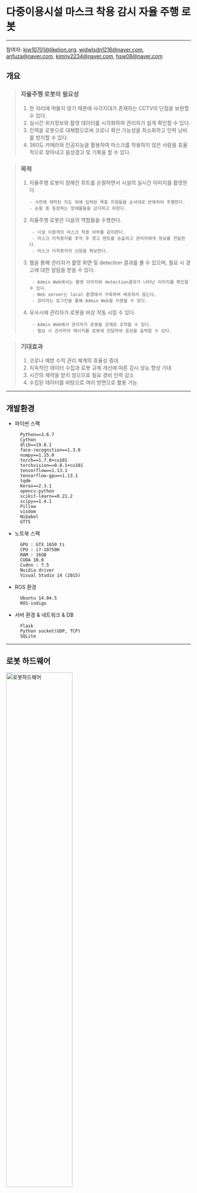 # 다중이용시설 마스크 착용 감시 자율 주행 로봇

-------------------------------------------------------------------------------------------------------------------------
참여자: kjw10701@likelion.org, wjdwlsdn1216@naver.com, anfuza@naver.com, kimny2234@naver.com, hsw08@naver.com

## 개요
> ### 자율주행 로봇의 필요성
> 1. 한 자리에 머물지 않기 때문에 사각지대가 존재하는 CCTV의 단점을 보완할 수 있다.
> 2. 실시간 위치정보와 촬영 데이터를 시각화하여 관리자가 쉽게 확인할 수 있다.
> 3. 인력을 로봇으로 대체함으로써 코로나 확산 가능성을 최소화하고 인력 낭비를 방지할 수 있다.
> 4. 360도 카메라와 인공지능을 활용하여 마스크를 착용하지 않은 사람을 효율적으로 찾아내고 음성경고 및 기록을 할 수 있다.


> ### 목적
> 1. 자율주행 로봇이 정해진 루트를 순찰하면서 시설의 실시간 이미지를 촬영한다.
>
>        - 사전에 제작된 지도 위에 입력된 목표 지점들을 순서대로 반복하여 주행한다.
>        - 순찰 중 등장하는 장애물들을 감지하고 피한다.
>
> 2. 자율주행 로봇은 다음의 역할들을 수행한다.
>
>         - 시설 이용객의 마스크 착용 여부를 감지한다.
>         - 마스크 미착용자를 추적 후 경고 멘트를 송출하고 관리자에게 정보를 전달한다.
>         - 마스크 미착용자의 신원을 확보한다.
>
> 3. 웹을 통해 관리자가 촬영 화면 및 detection 결과를 볼 수 있으며, 필요 시 경고에 대한 알림을 받을 수 있다.
>
>         - Admin Web에서는 촬영 이미지와 detection결과가 나타난 이미지를 확인할 수 있다.
>         - Web server는 local 환경에서 구축하며 배포하지 않는다.
>         - 관리자는 로그인을 통해 Admin Web을 이용할 수 있다.
>
> 4. 유사시에 관리자가 로봇을 비상 작동 시킬 수 있다.
>
>         - Admin Web에서 관리자가 로봇을 강제로 조작할 수 있다.
>         - 필요 시 관리자의 메시지를 로봇에 전달하여 음성을 출력할 수 있다.

>
> ### 기대효과
> 1. 코로나 예방 수칙 관리 체계의 효율성 증대
> 2. 지속적인 데이터 수집과 로봇 규제 개선에 따른 감시 성능 향상 기대
> 3. 시간의 제약을 받지 않으므로 필요 경비 인력 감소
> 4. 수집된 데이터를 바탕으로 여러 방면으로 활용 가능

----------------------------------------------------------------------------------------------------

## 개발환경

+ 파이썬 스펙

        Python==3.6.7
        Cython
        dlib==19.8.1
        face-recognition==1.3.0
        numpy==1.15.0
        torch==1.7.0+cu101
        torchvision==0.8.1+cu101
        tensorflow==1.13.1
        tensorflow-gpu==1.13.1
        tqdm
        Keras==2.3.1
        opencv-python
        scikit-learn==0.21.2
        scipy==1.4.1
        Pillow
        visdom
        Nibabel
        GTTS


+ 노트북 스펙

        GPU : GTX 1650 ti
        CPU : i7-10750H
        RAM : 16GB
        CUDA 10.0
        Cudnn : 7.5
        Nvidia driver
        Visual Studio 14 (2015)
        
+ ROS 환경

        Ubuntu 14.04.5
        ROS-indigo 
        
+ 서버 환경 & 네트워크 & DB

        Flask
        Python socket(UDP, TCP)
        SQLite

---------------------------------------------------------------------------------------------------------------------

## 로봇 하드웨어
<img src="/README_img/로봇하드웨어.PNG" width="60%" height="60%" title="로봇하드웨어" alt="로봇하드웨어"></img>    
 
---------------------------------------------------------------------------------------------------------------------

## 전체 시스템 디자인 
![Sytem_Design](/README_img/시스템디자인.PNG "시스템디자인")

---------------------------------------------------------------------------------------------------------------------

## 전체 프로세스 알고리즘
![전체프로세스](/README_img/전체프로세스.PNG "전체프로세스")

---------------------------------------------------------------------------------------------------------------------

## 파트 별 설명    
 1. [Panorama Camera](https://github.com/SW-H/Autonomous_Driving_Security_Robot/blob/main/README_hyperlink/PanoramaCamera.md)
 ---------------------------------------------------------------------------------------------------------------------
 2. AI model 
> 로봇에 장착된 카메라를 통해 수집된 이미지에서 목표한 기획에 맞게끔 자율주행 로봇의 움직임을 결정할 데이터를 도출하기 위해 다음과 같은 인공지능 모델들을 사용하였다.    
>  
>> + Mask Detection (YOLO v4) – Custom Data      
   파노라마 카메라로 수집한 이미지에서 마스크를 쓴 사람과 안 쓴 사람, 잘못 쓴 사람의 얼굴을 detection해내기 위한 CNN모델이다.   Kaggle에서 제공하는 VOC format의 Mask Detection Dataset을 convert2Yolo 툴을 이용해  YOLO에 맞는 데이터 형식으로 변환 후, Google Colab Pro 환경에서 직접 모델을 train시켜 weights값을 생성하였다.   이미지에서 마스크를 쓴 얼굴(with_mask), 마스크를 쓰지 않은 얼굴( without_mask), 마스크를 제대로 쓰지 않은 얼굴(mask_weared_incorrect)을 찾아낸다.               
   ![model_training](/README_img/model_training.PNG "model_training")    ↳ Colab Pro에서 진행한 model training이 완료된 화면과 이에 사용한 parameter   
   ![코드 실행 시 마스크 착용 여부에 따라 구분된 모습](/README_img/detecting_mask_nomask.PNG "코드 실행 시 마스크 착용 여부에 따라 구분된 모습")   ↳코드 실행 시 마스크 착용 여부에 따라 구분된 모습
>>
>>
>>
>>
>> + Person Detection (YOLO v4) – Coco Dataset   
    Mask detection model만으로는 사람의 뒷모습을 잡아내지 못하여 한번 포착한 마스크 미착용자를 지속적으로 tracking할수가 없다. 따라서 사진 촬영 각도에 상관없이 이미지에서 사람을 detection 해낼 필요가 있었다.   
	 Detection 성능의 향상을 위해 Mask detection과 별개의 모델을 사용하였으며, coco dataset으로 훈련된 모델에서 ‘person’  label만을 사용하였다. ![detection_result](/README_img/detection_result.PNG "Coco dataset을 이용해 train한 모델의 detection 결과 예시
")    ↳Coco dataset을 이용해 train한 모델의 detection 결과 예시
>>
>>
>>
>>
>> + Object Tracking (Deep-SORT) – Pretrained Model   
   앞에서 detection한 person의  bounding box를 tracking하는 모델이다. 수집된 이미지에서 person마다 각각의  label(track id)을 붙이고 tracking하기 위해 사용한다.![ObjectTracking](/README_img/ObjectTracking.PNG "Real-time으로 person detection & tracking 하는 모델 출력 예시")   ↳ Real-time으로 person detection & tracking 하는 모델 출력 예시
   사용하는 자율주행 로봇 및 카메라의 특성을 고려하여, 연속적으로 촬영한 이미지에서의 원활한 tracking을 위해 model의 hyper parameter들을 조정하였다.   (max_iou_distance = 0.7, max_cos_distance = 0.2)
>>
>>
>>
>>
>> + Face Recognition (dlib + face_recognition)   
   촬영된 이미지에서 Detection된 face를 database에 저장된 face들과 비교해서 개개인을 식별하고 등록되지 않은 face(unknown)를 색출하기 위해 사용한다. 계속해서 업데이트 되고있는 face_recognition api를 사용하며, 이는 전세계 사람들의 얼굴 데이터인 Labeled Faces in the Wild를 기준으로 99.38%의 정확도를 기록하였다.   ![dlib_and_face_recognition](/README_img/dlib_and_face_recognition.PNG "Face Recognition model 사용 예시")   ↳ Face Recognition model 사용 예시
>>
>>
>>
>>
>> + [PC1 Model Code](https://github.com/SW-H/Autonomous_Driving_Security_Robot/blob/main/README_hyperlink/PC1model_code.md)
>> 		+ [모델](https://github.com/SW-H/Autonomous_Driving_Security_Robot/tree/main/pc1_model)
 ---------------------------------------------------------------------------------------------------------------------
 3. ROS
>>
>> + 초기 세팅     
원격 제어를 위해 로봇과 같은 작업 환경 세팅을 위해 Ubuntu 14.04.5 와 ROS-indigo 설치 후 무선 인터넷을 이용하여 연결한다.   로봇내에 기존에는 OS ( ROS )만 설치되어 있었기에 프로젝트 내의 기능 구현을 위해 추가적으로 다양한 패키지 및 라이브러리가 필요했다. 그 목록은 다음과 같다.
>>>     	- actionlib, actionlib_msgs : 로봇의 순찰(patrolling) 기능 구현을 위해 필요하다. 정해진 범위 내에서 반복적으로 이동하고 이벤트 발생 시 제어(스케쥴링)와 운용에 필요한 메시지를 주고 받기 위해 필요한 패키지이다.   
>>>		- rosbridge  : ROS와 non-ROS간의 통신을 위한 패키지이다. 
>>>		- rospy : ROS는 C++로 이루어진 OS로, 이를 파이썬으로 활용하기 위한 패키지이다.
>>>		- sound_play : String을 입력해서 TTS를 실행시키기 위한 패키지이다.
>>>		- AMCL(Adaptive Monte Calro Localization) : 확률 기반으로 로봇 위치 파악을 위한 패키지이다.
>>>		- Base_local_planner : 평면상에서 로봇의 이동 궤적을 결정하고 구동하는 컨트롤러 패키지 이다. 
>>>		- rostopic : 현재 로봇에서 발행되는 데이터 (실시간 위치인 odometry데이터 등 ) 을 확인하기 위해 사용한다. 
>>>		- costmap_2d : 매핑 및 cost map 생성에 사용한다.
>>>		- fetch_navigation : rostopic으로 주행 거리 및 목표 지점 등을 가져와 주행명령을 출력한다.
>>>		- map_server : 3D모델의 2D평면도를 RVIZ에 출력하여 로봇의 이동 경로 등을 확인할 수 있다.
>>>		- Move_base :경로 계획, 장애물 회피, 로봇 주행 제어 등을 위한 노드를 추가한다.
>>>		- PCL(Point Cloud Library) : 다차원 포인트들을 나타내는데 사용되는 데이터 구조로 일반적으로 3차원 데이터를 나타내는데에 사용된다.
>>
>>
>> +  ROS 3D 시각화 툴 ( Rviz )    
로봇과 연동하여 로봇의 위치를 지도 상에서 시각화하고 로봇의 센서 정보, 이동 경로, 레이저 데이터 등을 표시한다. 다양한 기능 구현 및 작업 과정에서의 시각화를 위해 해당 도구를 사용한다.   ![rviz](/README_img/fetch_navigation%20rviz.PNG) ↳ 매핑된 지도를 불러와 Rviz상에 띄운 실행화면 
>>  
>> + 맵핑 ( mapping )    
로봇이 주행할 공간에 대한 지도를 만들기 위한 과정이다. 내부에서 사용될 맵의 정보를 담고 있는 yaml 파일과 이미지 파일인 pgm 파일로 저장된다.   <img src="https://github.com/SW-H/Autonomous_Driving_Security_Robot/blob/main/README_img/build_map.PNG" title="build_map" alt="build_map">    
↳ fetch_navigation 라이브러리 활용한 지도 매핑 과정 캡처 화면  ![map_and_costmap](/README_img/map_and_costmap.PNG)
>> +  ROS Navigation   
   관련 패키지에는 지도 작성을 위한 노드와 자율 주행을 위한 amcl, move_base 노드가 포함되어 있다.  amcl을 이용해 로봇의 위치를 지도 상에서 인식하고 원격으로 로봇을 조종한다. 이 때는 자동으로 장애물을 인식하여 피할 수 있도록 한다.
>> +  Patrolling   지정해준 범위내에서 반복적으로 순찰(patrolling)하고 도중에 나타나는 장애물은 2D Laser Sensor로 감지한다. 자율 주행 중에 마스크 미착용자 확인 등 여러 기능을 수행한다.   <img src="https://github.com/SW-H/Autonomous_Driving_Security_Robot/blob/main/README_img/patrolling.PNG" width="70%" height="70%" title="patrolling" alt="patrolling">  
>> ↳ patrolling 에 필요한 소스 코드 실행 화면      <img src="https://github.com/SW-H/Autonomous_Driving_Security_Robot/blob/main/README_img/patrolling_plan.PNG" width="70%" height="70%" title="patrolling_plan" alt="patrolling_plan">   
>>     ↳ 로봇의 patrolling과정을 맵에 띄운 화면. 이동 경로 계획 등이 포함된다. 
>> + [patrolling 소스코드 설명](https://github.com/SW-H/Autonomous_Driving_Security_Robot/blob/main/README_hyperlink/ROS_code.md)
 ---------------------------------------------------------------------------------------------------------------------


 4. 네트워크 & 서버 & DB
>> + Network : PC와 PC사이, PC와 Robot사이 데이터 전송은 websocket(UDP&TCP)을 사용한다.
>>>	- PC1에서 Main Server로 AI모델의 detection 및 tracking 결과를 TCP로 전송
>>>	- Robot(Freifgt100)에서 Main Server로 로봇의 실시간 위치를 TCP로 전송
>>>	- Main Server에서 Robot(Freight100)으로 로봇이 움직일 위치를 UDP로 전송
>>>	- Main Server에서 Robot(Freight100)으로 로봇이 음성으로 출력할 문구를 TCP로 전송
>> + Server
>>>  	- Main Server는 PC2의 host PC 환경에 Flask를 이용해 구축한다.
>>> 	- Flask에서 Main Server와 별도로 모델의 결과, 로봇 이동 명령, 로봇 위치 수신, 메시지 전송을 위한 별도의 서버를 운영한다.
>> + Database
>>>	- SQLite을 이용해 직원정보와 발생한 이슈에 대한 테이블을 생성한다.
>>>	- Known people의 사진과 알고리즘에서 전송된 사진은 Directory에 저장한다.
 ---------------------------------------------------------------------------------------------------------------------
 5. TTS
>>  경고메시지와 관리자의 메시지를 출력하기 위한 TTS API로 ROS sound_play 패키지를 사용하였다.
```python
rospy.init_node('say', anonymous=True)
soundhandle = SoundClient()
rospy.sleep(1)

voice = 'voice_kal_diphone'
volume = 1.0

if len(sys.argv) == 1:
    s = sys.stdin.read()
    else:
	s = sys.argv[1]

	if len(sys.argv) > 2:
	    voice = sys.argv[2]
	if len(sys.argv) > 3:
	    volume = float(sys.argv[3])

    rospy.loginfo('Saying: %s' % s)
    rospy.loginfo('Voice: %s' % voice)
    rospy.loginfo('Volume: %s' % volume)

    soundhandle.say(s, voice, volume)
```
↳ ROS에서 sound_play를 실행시키는 say.py 코드의 실행부분

 ---------------------------------------------------------------------------------------------------------------------


 6. [알고리즘 코드 ](https://github.com/SW-H/Autonomous_Driving_Security_Robot/blob/main/README_hyperlink/algorithm_code.md)
```python
#target selection
if state == 0:
    #nearest unmasked
    nearest_unmasked = []
    max_area = 0
    for mask in masks:
        if (mask[2] - mask[0]) * (mask[3] - mask[1]) >= max_area and mask[5]!=0:
            nearest_unmasked = mask
            max_area = (mask[2] - mask[0]) * (mask[3] - mask[1])
    #person match
    target = []
    target_id = -1
    if nearest_unmasked != [] and persons != []:
        for person in persons:
            if person[0] <= nearest_unmasked[0] and person[1] <= nearest_unmasked[1] and person[2] >= nearest_unmasked[2] and person[3] >= nearest_unmasked[3] and person[6] not in targets:
                target = person
                target_id = person[6]
                targets.append(target_id)
                state = 1
                img1_grab = np.array(ImageGrab.grab(square))
                img1_cvt = cv2.cvtColor(img1_grab, cv2.COLOR_BGR2RGB)
                break
```
↳ 주행중 마스크를 쓰지 않거나 부정확하게 쓴 인물을 발견하면 타겟으로 설정하고 촬영 사진을 저장한 후 인물을 트래킹하기 시작한다.
```python
if state == 1:
    found = False
    unmasked = True
    for person in persons:
        if person[6] == target_id: #find correct target_id
            theta = ((person[2]+person[0])/2) / (square[2]-square[0]) * math.pi / 180 - math.pi
            if person[3] <= (square[3]-square[1]) * 0.9: #not close enough
                global rob_loc
                rob_loc = [0,0,0]
                z = theta+rob_loc[2]
                x = rob_loc[0] + math.cos(z) * distance
                y = rob_loc[1] + math.cos(z) * distance
                sock.send(str([x,y,z]).encode()) #robot location send
            else: #close enough
                sock.send(str([5]).encode()) #TTS(마스크를 써주세요)
                img2_grab = np.array(ImageGrab.grab(square))
                img2_cvt = cv2.cvtColor(img2_grab, cv2.COLOR_BGR2RGB)
```
↳ 자율주행 로봇이 타겟 인물에 접근하였다고 판단하면 TTS로 음성 경고를 출력한다.
```python
                while delay_time < 10: #wait for 10seconds
                    delay_time = time.time() - TTS_time
 
                    if masked(masks,check): #check if masked or not
                        state = 0
                        unmasked = False
                        sock.send(str([6]).encode()) #TTS(감사합니다)
                        break
                if unmasked: #unmasked until the end
                    state = 0
                    img_name = frame_num
                    cv2.imwrite('./criminal/'+img_name+'.jpg',img2_cvt)
                    face_recognition('./criminal/'+img_name+'.jpg')
```
↳ 경고후 일정 시간 내에 마스크를 착용하면 감시를 멈추고, 마스크를 착용하지 않으면 사진 촬영 후 관리자에게 전송한다.

 ---------------------------------------------------------------------------------------------------------------------
 
 ## 웹 & 서비스
   Flask web frame work로 제작한  ROS 기반 로봇 컨트롤 및 관리 Web page
   다른페이지는 클릭할 시 접속이 가능하지만 유일하게 컨트롤 대시보드를 이용하기 위한 관리자 전용 로그인 기능하다.

 + #### Home & About us
 ![website_home](https://github.com/SW-H/Autonomous_Driving_Security_Robot/blob/main/README_img/website_home.png)
 ↳ about, team에 대한 페이지 전환과 controller, login, join 페이지로의 이동이 가능한 Main page이다.   
    
 ![website_about](https://github.com/SW-H/Autonomous_Driving_Security_Robot/blob/main/README_img/website_about.png)
 ↳ 로봇의 주기능 및 사용된 알고리즘에 대한 설명
    
 ![website_team_introduction](https://github.com/SW-H/Autonomous_Driving_Security_Robot/blob/main/README_img/website_team_introduction.png.jpg)
 ↳ 팀 소개
  
 + #### Controller Dashboard
 ![website_team_introduction](https://github.com/SW-H/Autonomous_Driving_Security_Robot/blob/main/README_img/website_dashboard.png)
 ↳ 실시간으로 로봇을 통한 Detection 결과를 영상으로 출력하고 로봇과의 연결상태 확인 및 컨트롤 가능한 page
     
        
	  
 ```python
var app = new Vue({
    el: '#app',
    // storing the state of the page
    data: {
        connected: false,
        ros: null,
        ws_address: 'ws://172.22.77.172:9090',
        logs: [],
        loading: false,
        topic: null,
        message: null,
    },
    
    // helper methods to connect to ROS
    methods: {
        connect: function() {
            this.loading = true
            this.ros = new ROSLIB.Ros({
                url: this.ws_address
            })
            this.ros.on('connection', () => {
                console.log(' - Connected!')
                this.logs.unshift((new Date()).toTimeString() + ' - Connected!')
                this.connected = true
                this.loading = false
            })
            this.ros.on('error', (error) => {
                console.log(` - Error: ${error}`)
                this.logs.unshift((new Date()).toTimeString() + ` - Error: ${error}`)
            })
            this.ros.on('close', () => {
                console.log(' - Disconnected!')
                this.logs.unshift((new Date()).toTimeString() + ' - Disconnected!')
                this.connected = false
                this.loading = false
            })
        },
        disconnect: function() {
            this.ros.close()
        },
```
↳ 웹소켓을 이용하여 js와 ROS를 직접 연결한다.

```python
setTopic: function() {
    this.topic = new ROSLIB.Topic({
        ros: this.ros,
        name: '/cmd_vel',
        messageType: 'geometry_msgs/Twist'
    })
},
forward: function() {
    this.message = new ROSLIB.Message({
        linear: { x: 1, y: 0, z: 0, },
        angular: { x: 0, y: 0, z: 0, },
    })
    this.setTopic()
    this.topic.publish(this.message)
},
stop: function() {
    this.message = new ROSLIB.Message({
        linear: { x: 0, y: 0, z: 0, },
        angular: { x: 0, y: 0, z: 0, },
    })
    this.setTopic()
    this.topic.publish(this.message)
},
backward: function() {
    this.message = new ROSLIB.Message({
        linear: { x: -1, y: 0, z: 0, },
        angular: { x: 0, y: 0, z: 0, },
   })
    this.setTopic()
    this.topic.publish(this.message)
},
turnLeft: function() {
    this.message = new ROSLIB.Message({
       linear: { x: 0, y: 0, z: 0, },
       angular: { x: 0, y: 0, z: 0.5, },
    })
    this.setTopic()
    this.topic.publish(this.message)
},
turnRight: function() {
    this.message = new ROSLIB.Message({
        linear: { x: 0, y: 0, z: 0, },
        angular: { x: 0, y: 0, z: -0.5, },
    })
    this.setTopic()
    this.topic.publish(this.message)
},
```
↳ 웹페이지상에서 관리자가 로봇을 수동으로 조종할 수 있도록 컨트롤 명령을 js를 통하여 ros에 직접 전달한다.
     
      
      
+ ####  Member Management & Authentication administrator
   
```python
@app.route('/register', methods=['GET', 'POST'])
def register():
    if current_user.is_authenticated:
        return redirect(url_for('home'))
    form = RegistrationForm()
    if form.validate_on_submit():
        hashed_password = bcrypt.generate_password_hash(form.password.data).decode('utf-8')
        user = User(username=form.username.data, email=form.email.data, password=hashed_password)
        db.session.add(user)
        db.session.commit()
        flash('Your account has been created! You are now able to log in ', 'success')
        return redirect(url_for('login'))
    return render_template('register.html', title='Register', form=form)
 
)
 
def save_picture(form_picture):
    random_hex=secrets.token_hex(8)
    _, f_ext = os.path.splitext(form_picture.filename)
    picture_fn = random_hex + f_ext
    picture_path = os.path.join(app.root_path, 'static/profile_pics', picture_fn)
    form_picture.save(picture_path)
 
    return picture_fn
 
@app.route("/account", methods=['GET','POST'])
@login_required
def account():
    form =UpdateAccountForm()
    if form.validate_on_submit():
        if form.picture.data:
            picture_file = save_picture(form.picture.data)
            current_user.image_file = picture_file
        current_user.username = form.username.data
        current_user.email = form.email.data
        db.session.commit()
        flash('Your account has been updated!', 'success')
        return redirect(url_for('account'))
    elif request.method=='GET':
        form.username.data=current_user.username
        form.email.data=current_user.email
    image_file = url_for('static', filename='profile_pics/' + current_user.image_file)
    return render_template('account.html', title='Account', image_file=image_file, form = form)
 ```
 ↳ 로봇을 운용하는 기관 직원 및 웹페이지 회원의 정보(사진, 인적사항)을 웹페이지에서 수정하여 바로 Database에 반영한다.
 
```python
@login_manager.user_loader
def load_user(user_id):
    return User.query.get(int(user_id))
 
class User(db.Model, UserMixin):
    id = db.Column(db.Integer, primary_key = True)
    username = db.Column(db.String(20), unique=True, nullable=False)
    email = db.Column(db.String(120), unique=True, nullable=False)
    image_file = db.Column(db.String(20), nullable=False, default= 'default.jpg')
    password = db.Column(db.String(60), nullable=False)
    posts = db.relationship('Post', backref='author', lazy=True)
 
    def __repr__(self):
        return f"User('{self.username}','{self.email}','{self.image_file}')"
 
 
class Post(db.Model):
    id = db.Column(db.Integer, primary_key = True)
    title = db.Column(db.String(100), nullable=False)
    date_history = db.Column(db.DateTime, nullable=False, default=datetime.utcnow)
    content = db.Column(db.Text, nullable=False)
    user_id = db.Column(db.Integer, db.ForeignKey('user.id'), nullable= False)
 
    def __repr__(self):
        return f"Post('{self.title}','{self.date_history}')"
```
 ↳ 신분 확인을 위한 로봇을 운용하는 기관의 직원정보와 로봇이 탐지한 이슈를 database에 저장한다. 
 
```python
@app.route('/model_result')
def model_result():
    global detection_result
    serverSocket = socket(AF_INET, SOCK_STREAM)
    serverSocket.bind((TCP_IP,TCP_PORT))
    serverSocket.listen(0)
    connectionSocket, _ = serverSocket.accept()
    while True:
        data = connectionSocket.recv(8192)
        detection_result = data.decode()
        connectionSocket.send('success'.encode())
        serverSocket.close()
    return "model_result"
	↳ AI Model로부터 detection 및 tracking 결과를 websocket으로 받아오는 model_result 페이지
 
@app.route('/ordering')
def ordering():
```
↳ AI model의 결과 데이터를 기반으로  로봇의 다음 움직임을 알고리즘으로 판단하여  로봇에 websocket으로 전달하는 ordering 페이지, 코드 내용은 위의 알고리즘 코드와 같다.
 
```python
@app.route('/robot_location')
def robot_location():
    global rob_loc
    serverSocket = socket(AF_INET, SOCK_STREAM)
    serverSocket.bind((TCP_IP_LOC,TCP_PORT_LOC))
    serverSocket.listen(0)
    connectionSocket, _ = serverSocket.accept()
   
    while True:
        data = connectionSocket.recv(8192)
        rob_loc = eval(data.decode())
        print(rob_loc)
        connectionSocket.send('success'.encode())
        serverSocket.close()
    return "rob_loc"
```
↳ 저장된 Map 위에서 로봇의 현재 절대좌표를 websocket으로 실시간으로 받아오는 robot_location 페이지
 
```python
@app.route('/video_feed')
def video_feed():
    redirect(url_for('ordering'))
    square = (348,194,1493,660)
    return Response(gen_bboxed_frames(square),
                    mimetype='multipart/x-mixed-replace; boundary=frame')
```
↳ 파노라마 카메라로 촬영한 이미지를 전용 소프트웨어를 거쳐 real-time video형식으로 flask로 가져오는 video_feed 페이지

 ---------------------------------------------------------------------------------------------------------------------
 
 ## 프로젝트 결과

 ![res](/README_img/res.PNG)

------------------------------------------------------------------------------------------------------------------------

## 향후 발전가능성 
 + 공사현장, 의료시설, 실험실, 롤러장 등에서의 안전장비 착용여부 점검(실외라면 오토바이나 자전거)
 + pose estimation을 사용했으므로 위험행동 감지를 통해 경비 기능이 가능
 + 포스트 코로나 시대에도 unknown에 대한 방범 기능으로서 사용 가능
 + 현재 프로세스를 드론에 적용시킨다면 농업 등 다른 산업 분야에 적용 가능


